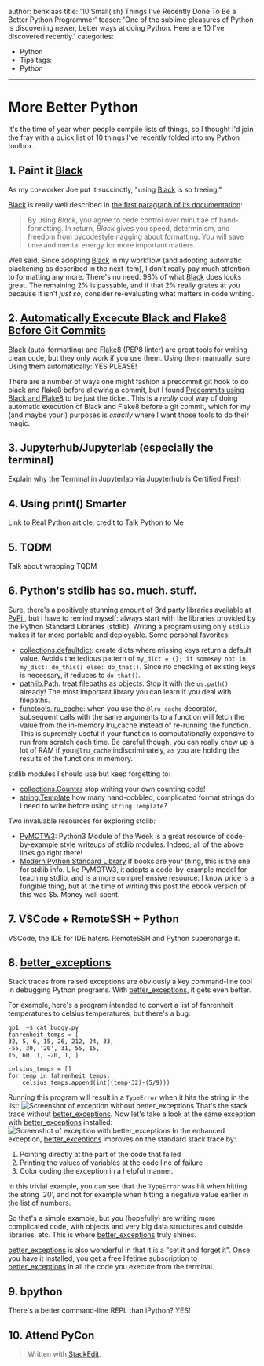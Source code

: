 
author: benklaas
title: '10 Small(ish) Things I've Recently Done To Be a Better Python Programmer'
teaser: 'One of the sublime pleasures of Python is discovering newer, better ways at doing Python. Here are 10 I've discovered recently.'
categories: 
- Python
- Tips
tags:
- Python
---

# More Better Python

It's the time of year when people compile lists of things, so I thought I'd join the fray with a quick list of 10 things I've recently folded into my Python toolbox.

## 1. Paint it [Black](https://black.readthedocs.io/en/stable/)

As my co-worker Joe put it succinctly, "using [Black]([https://github.com/psf/black](https://github.com/psf/black)) is so freeing."

[Black]([https://github.com/psf/black](https://github.com/psf/black)) is really well described in [the first paragraph of its documentation](https://black.readthedocs.io/en/stable/):

> By using _Black_, you agree to cede control over minutiae of hand-formatting. In return, _Black_ gives you speed, determinism, and freedom from pycodestyle nagging about formatting. You will save time and mental energy for more important matters.

Well said. Since adopting [Black]([https://github.com/psf/black](https://github.com/psf/black)) in my workflow (and adopting automatic blackening as described in the next item), I don't really pay much attention to formatting any more. There's no need. 98% of what [Black]([https://github.com/psf/black](https://github.com/psf/black)) does looks great. The remaining 2% is passable, and if that 2% really grates at you because it isn't *just so*, consider re-evaluating what matters in code writing.

## 2. [Automatically Excecute Black and Flake8 Before Git Commits](https://ljvmiranda921.github.io/notebook/2018/06/21/precommits-using-black-and-flake8/)

[Black]([https://github.com/psf/black](https://github.com/psf/black)) (auto-formatting) and [Flake8](http://flake8.pycqa.org/en/latest/) (PEP8 linter) are great tools for writing clean code, but they only work if you use them. Using them manually: sure. Using them automatically: YES PLEASE!

There are a number of ways one might fashion a precommit git hook to do black and flake8 before allowing a commit, but I found [Precommits using Black and Flake8](https://ljvmiranda921.github.io/notebook/2018/06/21/precommits-using-black-and-flake8/) to be just the ticket. This is a *really* cool way of doing automatic execution of Black and Flake8 before a git commit, which for my (and maybe your!) purposes is *exactly* where I want those tools to do their magic.

## 3. Jupyterhub/Jupyterlab (especially the terminal)

Explain why the Terminal in Jupyterlab via Jupyterhub is Certified Fresh

## 4. Using print() Smarter

Link to Real Python article, credit to Talk Python to Me

## 5. TQDM

Talk about wrapping TQDM

## 6. Python's stdlib has so. much. stuff.

Sure, there's a positively stunning amount of 3rd party libraries available at [PyPi ](https://pypi.org/search/?c=Programming%20Language%20::%20Python%20::%203), but I have to remind myself: always start with the libraries provided by the Python Standard Libraries (stdlib). Writing a program using only `stdlib` makes it far more portable and deployable. Some personal favorites:
* [collections.defaultdict](https://pymotw.com/3/collections/defaultdict.html): create dicts where missing keys return a default value. Avoids the tedious pattern of `my_dict = {}; if someKey not in my_dict: do_this() else: do_that()`. Since no checking of existing keys is necessary, it reduces to `do_that()`.
* [pathlib.Path](https://pymotw.com/3/pathlib/index.html): treat filepaths as objects. Stop it with the `os.path()` already! The most important library you can learn if you deal with filepaths.
* [functools.lru_cache](https://pymotw.com/3/functools/index.html): when you use the `@lru_cache` decorator, subsequent calls with the same arguments to a function will fetch the value from the in-memory lru_cache instead of re-running the function. This is supremely useful if your function is computationally expensive to run from scratch each time. Be careful though, you can really chew up a lot of RAM if you `@lru_cache` indiscriminately, as you are holding the results of the functions in memory.

stdlib modules I should use but keep forgetting to:
* [collections.Counter](https://pymotw.com/3/collections/counter.html) stop writing your own counting code!
* [string.Template](https://pymotw.com/3/string/index.html) how many hand-cobbled, complicated format strings do I need to write before using `string.Template`?

Two invaluable resources for exploring stdlib:
* [PyMOTW3](https://pymotw.com/3/index.html): Python3 Module of the Week is a great resource of code-by-example style writeups of stdlib modules. Indeed, all of the above links go right there!
* [Modern Python Standard Library](https://www.packtpub.com/application-development/modern-python-standard-library-cookbook) If books are your thing, this is the one for stdlib info. Like PyMOTW3, it adopts a code-by-example model for teaching stdlib, and is a more comprehensive resource. I know price is a fungible thing, but at the time of writing this post the ebook version of this was $5. Money well spent.

## 7. VSCode + RemoteSSH + Python

VSCode, the IDE for IDE haters. RemoteSSH and Python supercharge it.

## 8. [better_exceptions](https://github.com/Qix-/better-exceptions)
Stack traces from raised exceptions are obviously a key command-line tool in debugging Python programs. With [better_exceptions](https://github.com/Qix-/better-exceptions), it gets even better.
 
 For example, here's a program intended to convert a list of fahrenheit temperatures to celsius temperatures, but there's a bug:

    gp1  ~$ cat buggy.py
    fahrenheit_temps = [
    32, 5, 6, 15, 26, 212, 24, 33,
    -55, 30, '20', 31, 55, 15,
    15, 60, 1, -20, 1, ]
    
    celsius_temps = []
    for temp in fahrenheit_temps:
        celsius_temps.append(int((temp-32)-(5/9)))

Running this program will result in a `TypeError` when it hits the string in the list:
![Screenshot of exception without better_exceptions](https://benklaas.com/badexceptions.png)
That's the stack trace without [better_exceptions](https://github.com/Qix-/better-exceptions). Now let's take a look at the same exception with [better_exceptions](https://github.com/Qix-/better-exceptions) installed:
![Screenshot of exception with better_exceptions](https://benklaas.com/betterexceptions.png)
In the enhanced exception, [better_exceptions](https://github.com/Qix-/better-exceptions) improves on the standard stack trace by:

 1. Pointing directly at the part of the code that failed
 2. Printing the values of variables at the code line of failure
 3. Color coding the exception in a helpful manner.

In this trivial example, you can see that the `TypeError` was hit when hitting the string '20', and not for example when hitting a negative value earlier in the list of numbers.

So that's a simple example, but you (hopefully) are writing more complicated code, with objects and very big data structures and outside libraries, etc. This is where [better_exceptions](https://github.com/Qix-/better-exceptions) truly shines.

[better_exceptions](https://github.com/Qix-/better-exceptions) is also wonderful in that it is a "set it and forget it". Once you have it installed, you get a free lifetime subscription to [better_exceptions](https://github.com/Qix-/better-exceptions) in all the code you execute from the terminal.

## 9. bpython

There's a better command-line REPL than iPython? YES!

## 10. Attend PyCon


> Written with [StackEdit](https://stackedit.io/).

